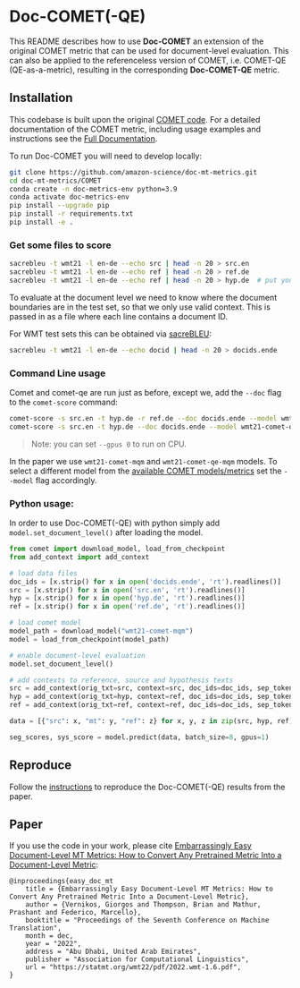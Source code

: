 # Doc-COMET(-QE)

This README describes how to use **Doc-COMET** an extension of the original COMET metric that can be used for document-level evaluation. This can also be applied to the referenceless version of COMET, i.e. COMET-QE (QE-as-a-metric), resulting in the corresponding **Doc-COMET-QE** metric.

## Installation

This codebase is built upon the original [COMET code](https://github.com/Unbabel/COMET). For a detailed documentation of the COMET metric, including usage examples and instructions see the [Full Documentation](https://unbabel.github.io/COMET/html/index.html).

To run Doc-COMET you will need to develop locally:
```bash
git clone https://github.com/amazon-science/doc-mt-metrics.git
cd doc-mt-metrics/COMET
conda create -n doc-metrics-env python=3.9 
conda activate doc-metrics-env
pip install --upgrade pip
pip install -r requirements.txt
pip install -e .
```

### Get some files to score
```bash
sacrebleu -t wmt21 -l en-de --echo src | head -n 20 > src.en
sacrebleu -t wmt21 -l en-de --echo ref | head -n 20 > ref.de
sacrebleu -t wmt21 -l en-de --echo ref | head -n 20 > hyp.de  # put your system output here
```

To evaluate at the document level we need to know where the document boundaries are in the test set, so that we only use valid context. This is passed in as a file where each line contains a document ID.

For WMT test sets this can be obtained via [sacreBLEU](https://github.com/mjpost/sacrebleu):
```bash
sacrebleu -t wmt21 -l en-de --echo docid | head -n 20 > docids.ende
```

### Command Line usage

Comet and comet-qe are run just as before, except we, add the `--doc` flag to the `comet-score` command:
```bash
comet-score -s src.en -t hyp.de -r ref.de --doc docids.ende --model wmt21-comet-mqm
comet-score -s src.en -t hyp.de --doc docids.ende --model wmt21-comet-qe-mqm
```
> Note: you can set `--gpus 0` to run on CPU.

In the paper we use `wmt21-comet-mqm` and `wmt21-comet-qe-mqm` models. To select a different model from the [available COMET models/metrics](https://unbabel.github.io/COMET/html/models.html) set the `--model` flag accordingly. 

### Python usage:

In order to use Doc-COMET(-QE) with python simply add `model.set_document_level()` after loading the model.

```python
from comet import download_model, load_from_checkpoint
from add_context import add_context

# load data files
doc_ids = [x.strip() for x in open('docids.ende', 'rt').readlines()]
src = [x.strip() for x in open('src.en', 'rt').readlines()]
hyp = [x.strip() for x in open('hyp.de', 'rt').readlines()]
ref = [x.strip() for x in open('ref.de', 'rt').readlines()]

# load comet model
model_path = download_model("wmt21-comet-mqm")
model = load_from_checkpoint(model_path)

# enable document-level evaluation
model.set_document_level()

# add contexts to reference, source and hypothesis texts
src = add_context(orig_txt=src, context=src, doc_ids=doc_ids, sep_token=model.encoder.tokenizer.sep_token)
hyp = add_context(orig_txt=hyp, context=ref, doc_ids=doc_ids, sep_token=model.encoder.tokenizer.sep_token)
ref = add_context(orig_txt=ref, context=ref, doc_ids=doc_ids, sep_token=model.encoder.tokenizer.sep_token)

data = [{"src": x, "mt": y, "ref": z} for x, y, z in zip(src, hyp, ref)]

seg_scores, sys_score = model.predict(data, batch_size=8, gpus=1)
```

## Reproduce
Follow the [instructions](reproduce/) to reproduce the Doc-COMET(-QE) results from the paper.

## Paper

If you use the code in your work, please cite [Embarrassingly Easy Document-Level MT Metrics: How to Convert Any Pretrained Metric Into a Document-Level Metric](https://statmt.org/wmt22/pdf/2022.wmt-1.6.pdf):

```
@inproceedings{easy_doc_mt
    title = {Embarrassingly Easy Document-Level MT Metrics: How to Convert Any Pretrained Metric Into a Document-Level Metric},
    author = {Vernikos, Giorgos and Thompson, Brian and Mathur, Prashant and Federico, Marcello},
    booktitle = "Proceedings of the Seventh Conference on Machine Translation",
    month = dec,
    year = "2022",
    address = "Abu Dhabi, United Arab Emirates",
    publisher = "Association for Computational Linguistics",
    url = "https://statmt.org/wmt22/pdf/2022.wmt-1.6.pdf",
}
```
